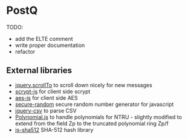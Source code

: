 # PostQ

TODO: 
* add the ELTE comment
* write proper documentation
* refactor

## External libraries
* [jquery.scrollTo](https://github.com/flesler/jquery.scrollTo) to scroll down nicely for new messages	
* [scrypt-js](https://github.com/ricmoo/scrypt-js) for client side scrypt
* [aes-js](https://github.com/ricmoo/aes-js) for client side AES
* [secure-random](https://github.com/jprichardson/secure-random) secure random number generator for javascript
* [jquery-csv](https://github.com/evanplaice/jquery-csv) to parse CSV
* [Polynomial.js](https://github.com/infusion/Polynomial.js/) to handle polynomials for NTRU - slightly modified to extend from the field Zp to the truncated polynomial ring Zp/f
* [js-sha512](https://github.com/emn178/js-sha512) SHA-512 hash library
